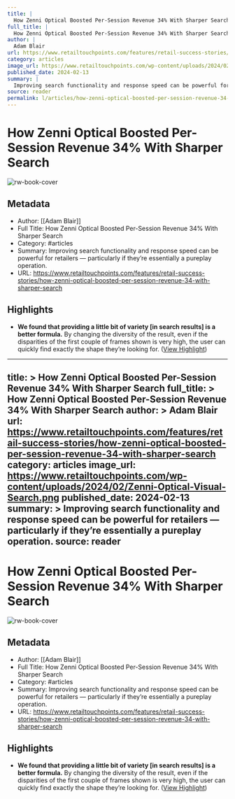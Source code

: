 ```yaml
---
title: |
  How Zenni Optical Boosted Per-Session Revenue 34% With Sharper Search
full_title: |
  How Zenni Optical Boosted Per-Session Revenue 34% With Sharper Search
author: |
  Adam Blair
url: https://www.retailtouchpoints.com/features/retail-success-stories/how-zenni-optical-boosted-per-session-revenue-34-with-sharper-search
category: articles
image_url: https://www.retailtouchpoints.com/wp-content/uploads/2024/02/Zenni-Optical-Visual-Search.png
published_date: 2024-02-13
summary: |
  Improving search functionality and response speed can be powerful for retailers — particularly if they’re essentially a pureplay operation.
source: reader
permalink: l/articles/how-zenni-optical-boosted-per-session-revenue-34-with-sharper-search
---
```

# How Zenni Optical Boosted Per-Session Revenue 34% With Sharper Search

![rw-book-cover](https://www.retailtouchpoints.com/wp-content/uploads/2024/02/Zenni-Optical-Visual-Search.png)

## Metadata
- Author: [[Adam Blair]]
- Full Title: How Zenni Optical Boosted Per-Session Revenue 34% With Sharper Search
- Category: #articles
- Summary: Improving search functionality and response speed can be powerful for retailers — particularly if they’re essentially a pureplay operation.
- URL: https://www.retailtouchpoints.com/features/retail-success-stories/how-zenni-optical-boosted-per-session-revenue-34-with-sharper-search

## Highlights
- **We found that providing a little bit of variety [in search results] is a better formula.** By changing the diversity of the result, even if the disparities of the first couple of frames shown is very high, the user can quickly find exactly the shape they’re looking for. ([View Highlight](https://read.readwise.io/read/01hw34meamkvvf6x8d2jcre7f9))


---
title: >
  How Zenni Optical Boosted Per-Session Revenue 34% With Sharper Search
full_title: >
  How Zenni Optical Boosted Per-Session Revenue 34% With Sharper Search
author: >
  Adam Blair
url: https://www.retailtouchpoints.com/features/retail-success-stories/how-zenni-optical-boosted-per-session-revenue-34-with-sharper-search
category: articles
image_url: https://www.retailtouchpoints.com/wp-content/uploads/2024/02/Zenni-Optical-Visual-Search.png
published_date: 2024-02-13
summary: >
  Improving search functionality and response speed can be powerful for retailers — particularly if they’re essentially a pureplay operation.
source: reader
---
# How Zenni Optical Boosted Per-Session Revenue 34% With Sharper Search

![rw-book-cover](https://www.retailtouchpoints.com/wp-content/uploads/2024/02/Zenni-Optical-Visual-Search.png)

## Metadata
- Author: [[Adam Blair]]
- Full Title: How Zenni Optical Boosted Per-Session Revenue 34% With Sharper Search
- Category: #articles
- Summary: Improving search functionality and response speed can be powerful for retailers — particularly if they’re essentially a pureplay operation.
- URL: https://www.retailtouchpoints.com/features/retail-success-stories/how-zenni-optical-boosted-per-session-revenue-34-with-sharper-search

## Highlights
- **We found that providing a little bit of variety [in search results] is a better formula.** By changing the diversity of the result, even if the disparities of the first couple of frames shown is very high, the user can quickly find exactly the shape they’re looking for. ([View Highlight](https://read.readwise.io/read/01hw34meamkvvf6x8d2jcre7f9))


